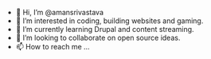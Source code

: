 - 👋 Hi, I’m @amansrivastava
- 👀 I’m interested in coding, building websites and gaming.
- 🌱 I’m currently learning Drupal and content streaming.
- 💞️ I’m looking to collaborate on open source ideas.
- 📫 How to reach me ...

<!---
amansrivastava/amansrivastava is a ✨ special ✨ repository because its `README.md` (this file) appears on your GitHub profile.
You can click the Preview link to take a look at your changes.
--->

